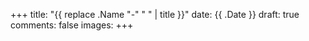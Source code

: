 +++
title: "{{ replace .Name "-" " " | title }}"
date: {{ .Date }}
draft: true
comments: false
images:
+++
